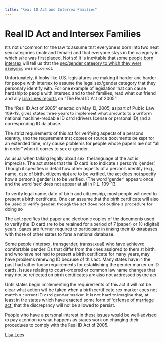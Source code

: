 ```yaml
---
title: "Real ID Act and Intersex Families"
---
```


# Real ID Act and Intersex Families

<p>It&#8217;s not uncommon for the law to assume that everyone is born into two neat sex categories (male and female) and that everyone stays in the category in which s/he was first placed. Not so! It is inevitable that some <a href="/faq/what_is_intersex">people born intersex</a> will tell us that the <a href="/faq/gender_assignment">sex/gender category to which they were assigned</a> was incorrect.  </p>

<p>Unfortunately, it looks like U.S. legislatures are making it harder and harder for people with intersex to assume the legal sex/gender category that they personally identify with. For one example of legislation that can cause hardship to people with intersex, and to their families, read what our friend and ally <a href="/news/realID">Lisa Lees reports</a> on &#8220;The Real ID Act of 2005&#8221;:  </p>

<p>The &#8220;Real ID Act of 2005&#8221; enacted on May 10, 2005, as part of Public Law 109-13, gives states three years to implement what amounts to a uniform national machine-readable ID card (drivers license or personal ID) and a corresponding ID database.  </p>

<p>The strict requirements of this act for verifying aspects of a person&#8217;s identity, and the requirement that copies of source documents be kept for an extended time, may cause problems for people whose papers are not &#8220;all in order&#8221; when it comes to sex or gender.  </p>

<p>As usual when talking legally about sex, the language of the act is imprecise. The act states that the ID card is to indicate a person&#8217;s &#8216;gender&#8217;. Though it specifies in detail how other aspects of a person&#8217;s identity (e.g., name, date of birth, citizenship) are to be verified, the act does not specify how a person&#8217;s gender is to be verified. (The word &#8216;gender&#8217; appears once and the word &#8216;sex&#8217; does not appear at all in P.L. 109-13.)  </p>

<p>To verify legal name, date of birth and citizenship, most people will need to present a birth certificate. One can assume that the birth certificate will also be used to verify gender, though the act does not outline a procedure for doing so.  </p>

<p>The act specifies that paper and electronic copies of the documents used to verify the ID card are to be retained for a period of 7 (paper) or 10 (digital) years. States are further required to participate in linking their ID databases with those of other states to form a national database.  </p>

<p>Some people (intersex, transgender, transsexual) who have achieved comfortable gender IDs that differ from the ones assigned to them at birth, and who have not had to present a birth certificate for many years, may have problems renewing ID because of this act. Many states have in the past had rather loose requirements for establishing the gender marker on ID cards. Issues relating to court-ordered or common law name changes that may not be reflected on birth certificates are also not addressed by the act.  </p>

<p>Until states begin implementing the requirements of this act it will not be clear what action will be taken when a birth certificate sex marker does not match a current ID card gender marker. It is not hard to imagine that, at least in the states which have enacted some form of <a href="/faq/marriage">&#8216;defense of marriage act&#8217;</a> that the discrepancy will not be allowed to persist.  </p>

<p>People who have a personal interest in these issues would be well-advised to pay attention to what happens as states work on changing their procedures to comply with the Real ID Act of 2005.  </p>

<p><a href="http://www.lisalees.com">Lisa Lees</a></p>